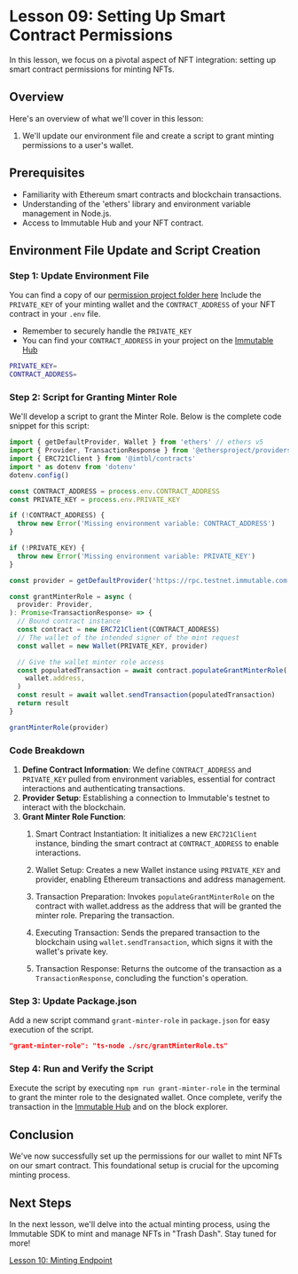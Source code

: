 # Lesson 09: Setting Up Smart Contract Permissions
In this lesson, we focus on a pivotal aspect of NFT integration: setting up smart contract permissions for minting NFTs.

## Overview
Here's an overview of what we'll cover in this lesson:
1. We'll update our environment file and create a script to grant minting permissions to a user's wallet.

## Prerequisites
- Familiarity with Ethereum smart contracts and blockchain transactions.
- Understanding of the 'ethers' library and environment variable management in Node.js.
- Access to Immutable Hub and your NFT contract.

## Environment File Update and Script Creation

### Step 1: Update Environment File
You can find a copy of our [permission project folder here](../09-Setting-Up-Smart-Contract%20Permissions:Granting-the-Minter-Role/permission)
Include the `PRIVATE_KEY` of your minting wallet and the `CONTRACT_ADDRESS` of your NFT contract in your `.env` file.

 - Remember to securely handle the `PRIVATE_KEY`
- You can find your `CONTRACT_ADDRESS` in your project on the [Immutable Hub](https://hub.immutable.com)

```sh
PRIVATE_KEY=
CONTRACT_ADDRESS=
```

### Step 2: Script for Granting Minter Role
We'll develop a script to grant the Minter Role. Below is the complete code snippet for this script:

```typescript
import { getDefaultProvider, Wallet } from 'ethers' // ethers v5
import { Provider, TransactionResponse } from '@ethersproject/providers' // ethers v5
import { ERC721Client } from '@imtbl/contracts'
import * as dotenv from 'dotenv'
dotenv.config()

const CONTRACT_ADDRESS = process.env.CONTRACT_ADDRESS
const PRIVATE_KEY = process.env.PRIVATE_KEY

if (!CONTRACT_ADDRESS) {
  throw new Error('Missing environment variable: CONTRACT_ADDRESS')
}

if (!PRIVATE_KEY) {
  throw new Error('Missing environment variable: PRIVATE_KEY')
}

const provider = getDefaultProvider('https://rpc.testnet.immutable.com')

const grantMinterRole = async (
  provider: Provider,
): Promise<TransactionResponse> => {
  // Bound contract instance
  const contract = new ERC721Client(CONTRACT_ADDRESS)
  // The wallet of the intended signer of the mint request
  const wallet = new Wallet(PRIVATE_KEY, provider)

  // Give the wallet minter role access
  const populatedTransaction = await contract.populateGrantMinterRole(
    wallet.address,
  )
  const result = await wallet.sendTransaction(populatedTransaction)
  return result
}

grantMinterRole(provider)
```

### Code Breakdown
1. **Define Contract Information**: We define `CONTRACT_ADDRESS` and `PRIVATE_KEY` pulled from environment variables, essential for contract interactions and authenticating transactions.
2. **Provider Setup**: Establishing a connection to Immutable's testnet to interact with the blockchain.
3. **Grant Minter Role Function**: 
    1. Smart Contract Instantiation: It initializes a new `ERC721Client` instance, binding the smart contract at `CONTRACT_ADDRESS` to enable interactions.

    2. Wallet Setup: Creates a new Wallet instance using `PRIVATE_KEY` and provider, enabling Ethereum transactions and address management.

    3. Transaction Preparation: Invokes `populateGrantMinterRole` on the contract with wallet.address as the address that will be granted the minter role. Preparing the transaction.

    4. Executing Transaction: Sends the prepared transaction to the blockchain using `wallet.sendTransaction`, which signs it with the wallet's private key.

    5. Transaction Response: Returns the outcome of the transaction as a `TransactionResponse`, concluding the function's operation.

### Step 3: Update Package.json
Add a new script command `grant-minter-role` in `package.json` for easy execution of the script.

```json
"grant-minter-role": "ts-node ./src/grantMinterRole.ts"
```

### Step 4: Run and Verify the Script
Execute the script by executing `npm run grant-minter-role` in the terminal to grant the minter role to the designated wallet. Once complete, verify the transaction in the [Immutable Hub](https://hub.immutable.com) and on the block explorer.

## Conclusion
We've now successfully set up the permissions for our wallet to mint NFTs on our smart contract. This foundational setup is crucial for the upcoming minting process.

## Next Steps
In the next lesson, we'll delve into the actual minting process, using the Immutable SDK to mint and manage NFTs in "Trash Dash". Stay tuned for more!

[Lesson 10: Minting Endpoint](../10-Minting-Endpoint/README.md)
